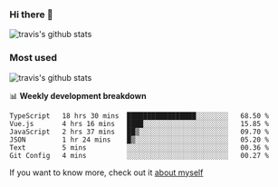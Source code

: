 ### Hi there 👋

<!--
**HondryTravis/HondryTravis** is a ✨ _special_ ✨ repository because its `README.md` (this file) appears on your GitHub profile.

Here are some ideas to get you started:

- 🔭 I’m currently working on ...
- 🌱 I’m currently learning ...
- 👯 I’m looking to collaborate on ...
- 🤔 I’m looking for help with ...
- 💬 Ask me about ...
- 📫 How to reach me: ...
- 😄 Pronouns: ...
- ⚡ Fun fact: ...
-->

![travis's github stats](https://github-readme-stats.vercel.app/api?username=HondryTravis&hide=stars)
### Most used
![travis's github stats](https://github-readme-stats.anuraghazra1.vercel.app/api/top-langs/?username=HondryTravis&layout=compact&hide_title=true)

📊 **Weekly development breakdown**

<!--START_SECTION:waka-->

```text
TypeScript   18 hrs 30 mins  █████████████████░░░░░░░░   68.50 %
Vue.js       4 hrs 16 mins   ████░░░░░░░░░░░░░░░░░░░░░   15.85 %
JavaScript   2 hrs 37 mins   ██▒░░░░░░░░░░░░░░░░░░░░░░   09.70 %
JSON         1 hr 24 mins    █▒░░░░░░░░░░░░░░░░░░░░░░░   05.20 %
Text         5 mins          ░░░░░░░░░░░░░░░░░░░░░░░░░   00.36 %
Git Config   4 mins          ░░░░░░░░░░░░░░░░░░░░░░░░░   00.27 %
```

<!--END_SECTION:waka-->

If you want to know more, check out it [about myself](https://hondrytravis.github.io/)
